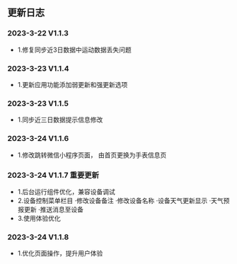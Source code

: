 ## 更新日志

### 2023-3-22	V1.1.3
* 1.修复同步近3日数据中运动数据丢失问题
### 2023-3-23	V1.1.4
* 1.更新应用功能添加弱更新和强更新选项
### 2023-3-23	V1.1.5
* 1.同步近三日数据提示信息修改
### 2023-3-24	V1.1.6
* 1.修改跳转微信小程序页面， 由首页更换为手表信息页
### 2023-3-24	V1.1.7  重要更新
* 1.后台运行组件优化，兼容设备调试
* 2.设备控制菜单栏目
       ·修改设备备注
       ·修改设备名称
       ·设备天气更新显示
       ·天气预报更新
       ·推送消息至设备
* 3.使用体验优化
### 2023-3-24	V1.1.8
* 1.优化页面操作，提升用户体验